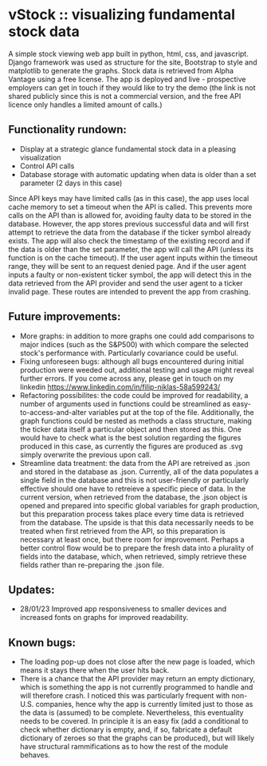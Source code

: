 # vStock :: visualizing fundamental stock data

A simple stock viewing web app built in python, html, css, and javascript. Django framework was used as structure for the site, Bootstrap to style and matplotlib to generate the graphs. Stock data is retrieved from Alpha Vantage using a free license. The app is deployed and live - prospective employers can get in touch if they would like to try the demo (the link is not shared publicly since this is not a commercial version, and the free API licence only handles a limited amount of calls.)

## Functionality rundown:

- Display at a strategic glance fundamental stock data in a pleasing visualization
- Control API calls
- Database storage with automatic updating when data is older than a set parameter (2 days in this case)

Since API keys may have limited calls (as in this case), the app uses local cache memory to set a timeout when the API is called. This prevents more calls on the API than is allowed for, avoiding faulty data to be stored in the database. However, the app stores previous successful data and will first attempt to retrieve the data from the database if the ticker symbol already exists. The app will also check the timestamp of the existing record and if the data is older than the set parameter, the app will call the API (unless its function is on the cache timeout). If the user agent inputs within the timeout range, they will be sent to an request denied page. And if the user agent inputs a faulty or non-existent ticker symbol, the app will detect this in the data retrieved from the API provider and send the user agent to a ticker invalid page. These routes are intended to prevent the app from crashing. 

## Future improvements:

- More graphs: in addition to more graphs one could add comparisons to major indices (such as the S&P500) with which compare the selected stock's performance with. Particularly covariance could be useful. 
- Fixing unforeseen bugs: although all bugs encountered during initial production were weeded out, additional testing and usage might reveal further errors. If you come across any, please get in touch on my linkedin https://www.linkedin.com/in/filip-niklas-58a599243/
- Refactoring possibilites: the code could be improved for readability, a number of arguments used in functions could be streamlined as easy-to-access-and-alter variables put at the top of the file. Additionally, the graph functions could be nested as methods a class structure, making the ticker data itself a particular object and then stored as this. One would have to check what is the best solution regarding the figures produced in this case, as currently the figures are produced as .svg simply overwrite the previous upon call. 
- Streamline data treatment: the data from the API are retreived as .json and stored in the database as .json. Currently, all of the data populates a single field in the database and this is not user-friendly or particularly effective should one have to retreieve a specific piece of data. In the current version, when retrieved from the database, the .json object is opened and prepared into specific global variables for graph production, but this preparation process takes place every time data is retrieved from the database. The upside is that this data necessarily needs to be treated when first retrieved from the API, so this preparation is necessary at least once, but there room for improvement. Perhaps a better control flow would be to prepare the fresh data into a plurality of fields into the database, which, when retrieved, simply retrieve these fields rather than re-preparing the .json file. 

## Updates:

- 28/01/23 Improved app responsiveness to smaller devices and increased fonts on graphs for improved readability. 

## Known bugs:

- The loading pop-up does not close after the new page is loaded, which means it stays there when the user hits back.
- There is a chance that the API provider may return an empty dictionary, which is something the app is not currently programmed to handle and will therefore crash. I noticed this was particularly frequent with non-U.S. companies, hence why the app is currently limited just to those as the data is (assumed) to be complete. Nevertheless, this eventuality needs to be covered. In principle it is an easy fix (add a conditional to check whether dictionary is empty, and, if so, fabricate a default dictionary of zeroes so that the graphs can be produced), but will likely have structural rammifications as to how the rest of the module behaves. 
